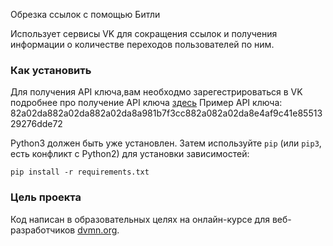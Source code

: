 Обрезка ссылок с помощью Битли

Использует сервисы VK для сокращения ссылок и получения информации о количестве переходов пользователей по ним.

### Как установить

Для получения API ключа,вам необходмо зарегестрироваться в VK подробнее про получение API ключа [здесь](https://dev.vk.com/ru/api/access-token/getting-started)
Пример API ключа: 82a02da882a02da882a02da8a981b7f3cc882a082a02da8e4af9c41e8551329276dde72

Python3 должен быть уже установлен. 
Затем используйте `pip` (или `pip3`, есть конфликт с Python2) для установки зависимостей:
```
pip install -r requirements.txt
```

### Цель проекта

Код написан в образовательных целях на онлайн-курсе для веб-разработчиков [dvmn.org](https://dvmn.org/).
